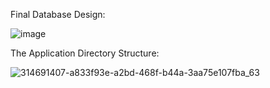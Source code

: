 Final Database Design:

![image](https://github.com/AbdelHamdyGhanem/CS-3103-Project/assets/126428031/a1e6e53d-05c1-4747-b097-b24b75900e3f)

The Application Directory Structure:

![314691407-a833f93e-a2bd-468f-b44a-3aa75e107fba_63](https://github.com/AbdelHamdyGhanem/CS-3103-Project/assets/126428031/53f0cee2-d7b9-4b63-a174-90cf56e0640e)
